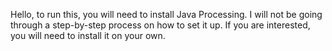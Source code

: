 Hello, to run this, you will need to install Java Processing. I will not be going through a step-by-step process on how to set it up. If you are interested, you will need to install it on your own.
